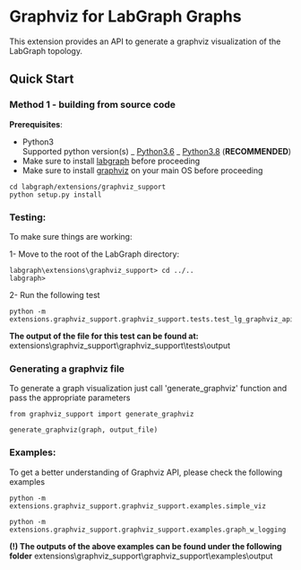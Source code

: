 # Graphviz for LabGraph Graphs

This extension provides an API to generate a graphviz visualization of the LabGraph topology.

## Quick Start

### Method 1 - building from source code

**Prerequisites**:

- Python3\
  Supported python version(s)
  _ [Python3.6](https://www.python.org/downloads/)
  _ [Python3.8](https://www.python.org/downloads/) (**RECOMMENDED**)
- Make sure to install [labgraph](https://github.com/facebookresearch/labgraph) before proceeding
- Make sure to install [graphviz](https://graphviz.org/download/) on your main OS before proceeding

```
cd labgraph/extensions/graphviz_support
python setup.py install
```

### Testing:

To make sure things are working:

1- Move to the root of the LabGraph directory:

```
labgraph\extensions\graphviz_support> cd ../..
labgraph>
```

2- Run the following test

```
python -m extensions.graphviz_support.graphviz_support.tests.test_lg_graphviz_api
```

**The output of the file for this test can be found at:**\
extensions\graphviz_support\graphviz_support\tests\output

### Generating a graphviz file

To generate a graph visualization just call 'generate_graphviz' function and pass the appropriate parameters

```
from graphviz_support import generate_graphviz

generate_graphviz(graph, output_file)
```

### Examples:

To get a better understanding of Graphviz API, please check the following examples

```
python -m extensions.graphviz_support.graphviz_support.examples.simple_viz
```

```
python -m extensions.graphviz_support.graphviz_support.examples.graph_w_logging
```

**(!) The outputs of the above examples can be found under the following folder**
extensions\graphviz_support\graphviz_support\examples\output
